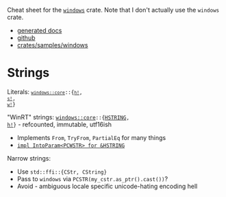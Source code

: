 Cheat sheet for the [`windows`](https://microsoft.github.io/windows-docs-rs/doc/windows/) crate.  Note that I don't actually use the `windows` crate.
- [generated docs](https://microsoft.github.io/windows-docs-rs/doc/windows/)
- [github](https://github.com/microsoft/windows-rs/tree/master)
- [crates/samples/windows](https://github.com/microsoft/windows-rs/tree/master/crates/samples/windows)

# Strings

Literals: <code>[`windows::core`](https://microsoft.github.io/windows-docs-rs/doc/windows/core/index.html)::{[`h!`](https://microsoft.github.io/windows-docs-rs/doc/windows/core/macro.h.html), [`s!`](https://microsoft.github.io/windows-docs-rs/doc/windows/core/macro.s.html), [`w!`](https://microsoft.github.io/windows-docs-rs/doc/windows/core/macro.w.html)}</code>

"WinRT" strings: <code>[windows::core](https://microsoft.github.io/windows-docs-rs/doc/windows/core/index.html)::{[HSTRING](https://microsoft.github.io/windows-docs-rs/doc/windows/core/struct.HSTRING.html), [h!](https://microsoft.github.io/windows-docs-rs/doc/windows/core/macro.h.html)}</code> - refcounted, immutable, utf16ish
- Implements `From`, `TryFrom`, `PartialEq` for many things
- [`impl IntoParam<PCWSTR> for &HSTRING`](https://github.com/microsoft/windows-rs/blob/0a64f0ea5905af961bd4b1223c0ffd7a397e4317/crates/libs/core/src/strings/hstring.rs#L404-L408)

Narrow strings:
- Use `std::ffi::{CStr, CString}`
- Pass to `windows` via `PCSTR(my_cstr.as_ptr().cast())`?
- Avoid - ambiguous locale specific unicode-hating encoding hell

